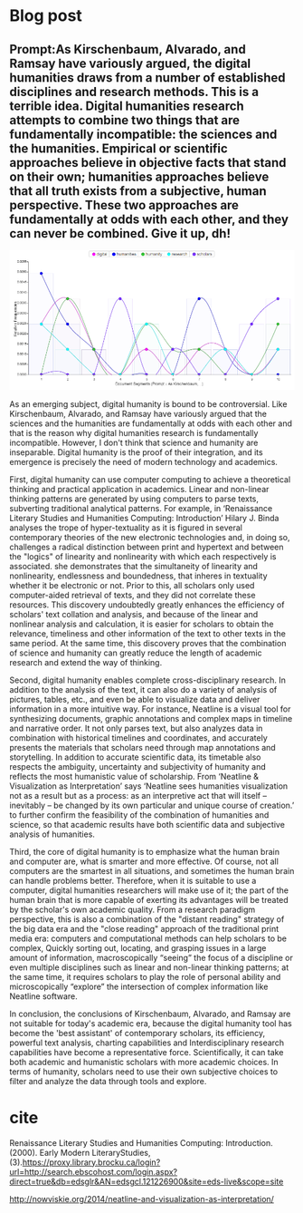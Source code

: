 # Blog post


## Prompt:As Kirschenbaum, Alvarado, and Ramsay have variously argued, the digital humanities draws from a number of established disciplines and research methods. This is a terrible idea. Digital humanities research attempts to combine two things that are fundamentally incompatible: the sciences and the humanities. Empirical or scientific approaches believe in objective facts that stand on their own; humanities approaches believe that all truth exists from a subjective, human perspective. These two approaches are fundamentally at odds with each other, and they can never be combined. Give it up, dh!


![](images/blog.png)


As an emerging subject, digital humanity is bound to be controversial. Like Kirschenbaum, Alvarado, and Ramsay have variously argued that the sciences and the humanities are fundamentally at odds with each other and that is the reason why digital humanities research is fundamentally incompatible. However, I don't think that science and humanity are inseparable. Digital humanity is the proof of their integration, and its emergence is precisely the need of modern technology and academics.

First, digital humanity can use computer computing to achieve a theoretical thinking and practical application in academics. Linear and non-linear thinking patterns are generated by using computers to parse texts, subverting traditional analytical patterns. For example, in ‘Renaissance Literary Studies and Humanities Computing: Introduction’ Hilary J. Binda analyses the trope of hyper-textuality as it is figured in several contemporary theories of the new electronic technologies and, in doing so, challenges a radical distinction between print and hypertext and between the "logics" of linearity and nonlinearity with which each respectively is associated. she demonstrates that the simultaneity of linearity and nonlinearity, endlessness and boundedness, that inheres in textuality whether it be electronic or not. Prior to this, all scholars only used computer-aided retrieval of texts, and they did not correlate these resources. This discovery undoubtedly greatly enhances the efficiency of scholars' text collation and analysis, and because of the linear and nonlinear analysis and calculation, it is easier for scholars to obtain the relevance, timeliness and other information of the text to other texts in the same period. At the same time, this discovery proves that the combination of science and humanity can greatly reduce the length of academic research and extend the way of thinking.

Second, digital humanity enables complete cross-disciplinary research. In addition to the analysis of the text, it can also do a variety of analysis of pictures, tables, etc., and even be able to visualize data and deliver information in a more intuitive way. For instance, Neatline is a visual tool for synthesizing documents, graphic annotations and complex maps in timeline and narrative order. It not only parses text, but also analyzes data in combination with historical timelines and coordinates, and accurately presents the materials that scholars need through map annotations and storytelling. In addition to accurate scientific data, its timetable also respects the ambiguity, uncertainty and subjectivity of humanity and reflects the most humanistic value of scholarship. From ‘Neatline & Visualization as Interpretation’ says ‘Neatline sees humanities visualization not as a result but as a process: as an interpretive act that will itself – inevitably – be changed by its own particular and unique course of creation.’ to further confirm the feasibility of the combination of humanities and science, so that academic results have both scientific data and subjective analysis of humanities.

Third, the core of digital humanity is to emphasize what the human brain and computer are, what is smarter and more effective. Of course, not all computers are the smartest in all situations, and sometimes the human brain can handle problems better. Therefore, when it is suitable to use a computer, digital humanities researchers will make use of it; the part of the human brain that is more capable of exerting its advantages will be treated by the scholar's own academic quality. From a research paradigm perspective, this is also a combination of the "distant reading" strategy of the big data era and the "close reading" approach of the traditional print media era: computers and computational methods can help scholars to be complex, Quickly sorting out, locating, and grasping issues in a large amount of information, macroscopically “seeing” the focus of a discipline or even multiple disciplines such as linear and non-linear thinking patterns; at the same time, it requires scholars to play the role of personal ability and microscopically “explore” the intersection of complex information like Neatline software.

In conclusion, the conclusions of Kirschenbaum, Alvarado, and Ramsay are not suitable for today's academic era, because the digital humanity tool has become the 'best assistant' of contemporary scholars, its efficiency, powerful text analysis, charting capabilities and Interdisciplinary research capabilities have become a representative force. Scientifically, it can take both academic and humanistic scholars with more academic choices. In terms of humanity, scholars need to use their own subjective choices to filter and analyze the data through tools and explore.

# cite
Renaissance Literary Studies and Humanities Computing: Introduction. (2000). Early Modern LiteraryStudies,(3).https://proxy.library.brocku.ca/login?url=http://search.ebscohost.com/login.aspx?direct=true&db=edsglr&AN=edsgcl.121226900&site=eds-live&scope=site

http://nowviskie.org/2014/neatline-and-visualization-as-interpretation/
